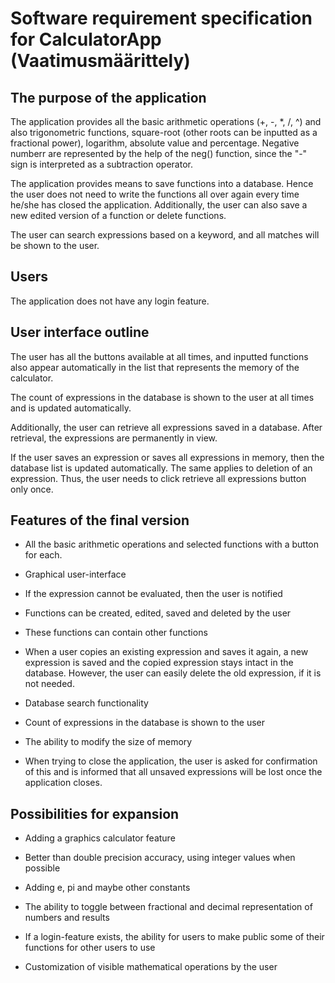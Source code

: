 # Software requirement specification for CalculatorApp (Vaatimusmäärittely)

## The purpose of the application

The application provides all the basic arithmetic operations (+, -, *, /, ^) and also trigonometric functions, square-root (other roots can be inputted as a fractional power), logarithm, absolute value and percentage. Negative numberr are represented by the help of the neg() function, since the "-" sign is interpreted as a subtraction operator. 

The application provides means to save functions into a database. Hence the user does not need to write the functions all over again every time he/she has closed the application. Additionally, the user can also save a new edited version of a function or  delete functions.

The user can search expressions based on a keyword, and all matches will be shown to the user.

## Users

The application does not have any login feature.

## User interface outline

The user has all the buttons available at all times, and inputted functions also appear automatically in the list that represents the memory of the calculator.

The count of expressions in the database is shown to the user at all times and is updated automatically. 

Additionally, the user can retrieve all expressions saved in a database. After retrieval, the expressions are permanently in view. 

If the user saves an expression or saves all expressions in memory, then the database list is updated automatically. The same applies to deletion of an expression. Thus, the user needs to click retrieve all expressions button only once.

## Features of the final version

* All the basic arithmetic operations and selected functions with a button for each.

* Graphical user-interface

* If the expression cannot be evaluated, then the user is notified

* Functions can be created, edited, saved and deleted by the user

* These functions can contain other functions

* When a user copies an existing expression and saves it again, a new expression is saved and the copied expression stays intact in the database. However, the user can easily delete the old expression, if it is not needed.

* Database search functionality

* Count of expressions in the database is shown to the user

* The ability to modify the size of memory

* When trying to close the application, the user is asked for confirmation of this and is informed that all unsaved expressions will be lost once the application closes.

## Possibilities for expansion

* Adding a graphics calculator feature

* Better than double precision accuracy, using integer values when possible

* Adding e, pi and maybe other constants

* The ability to toggle between fractional and decimal representation of numbers and results

* If a login-feature exists, the ability for users to make public some of their functions for other users to use

* Customization of visible mathematical operations by the user
